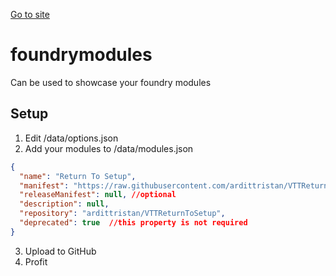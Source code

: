 [Go to site](https://ardittristan.github.io/FoundryModules/)

# foundrymodules

Can be used to showcase your foundry modules

## Setup

1. Edit /data/options.json
2. Add your modules to /data/modules.json

```json
{
  "name": "Return To Setup",
  "manifest": "https://raw.githubusercontent.com/ardittristan/VTTReturnToSetup/master/module.json",
  "releaseManifest": null, //optional
  "description": null,
  "repository": "ardittristan/VTTReturnToSetup",
  "deprecated": true  //this property is not required
}
  ```

3. Upload to GitHub
4. Profit

